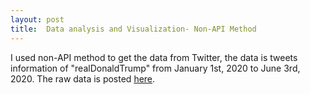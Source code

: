 ```yaml
---
layout: post
title:  Data analysis and Visualization- Non-API Method
---
```


I used non-API method to get the data from Twitter, the data is tweets information of "realDonaldTrump" from January 1st, 2020 to June 3rd, 2020. The raw data is posted [here](https://github.com/WenSi001/WenSi001.github.io/blob/master/realdt.csv).

